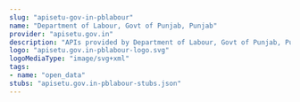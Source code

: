```yaml
---
slug: "apisetu-gov-in-pblabour"
name: "Department of Labour, Govt of Punjab, Punjab"
provider: "apisetu.gov.in"
description: "APIs provided by Department of Labour, Govt of Punjab, Punjab."
logo: "apisetu.gov.in-pblabour-logo.svg"
logoMediaType: "image/svg+xml"
tags:
- name: "open_data"
stubs: "apisetu.gov.in-pblabour-stubs.json"
---
```

